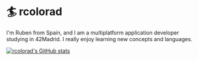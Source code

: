 # 🏄 rcolorad 

I'm Ruben from Spain, and I am a multiplatform application developer studying in 42Madrid. I really enjoy learning new concepts and languages.

[![rcolorad's GitHub stats](https://github-readme-stats.vercel.app/api?username=rcolorad)](https://github.com/rcolorad/github-readme-stats)
